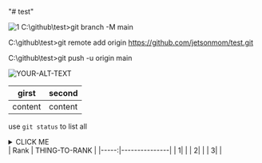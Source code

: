 "# test" 

![1](https://user-images.githubusercontent.com/92077615/195996623-b9379a7e-6247-4064-9f0f-8f2f2229b085.jpg)
C:\github\test>git branch -M main

C:\github\test>git remote add origin https://github.com/jetsonmom/test.git

C:\github\test>git push -u origin main

<picture>
 <source media="(prefers-color-scheme: dark)" srcset="YOUR-DARKMODE-IMAGE">
 <source media="(prefers-color-scheme: light)" srcset="YOUR-LIGHTMODE-IMAGE">
 <img alt="YOUR-ALT-TEXT" src="YOUR-DEFAULT-IMAGE">
</picture>

| girst     |  second  |
|-----------| ---------|
| content   |  content |

use `git status` to list all
<details><summary>CLICK ME</SUMMARY>
  <P>
    ### GKGKGKG
    '''RUBY
   puts HELLOW
    ''''
  </p>
  </details>
| Rank | THING-TO-RANK |
|-----:|---------------|
|     1|               |
|     2|               |
|     3|               |
